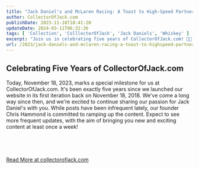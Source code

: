 ```yaml
---
title: "Jack Daniel's and McLaren Racing: A Toast to High-Speed Partnership"
author: CollectorOfJack.com
publishDate: 2023-11-18T18:41:20
updateDate: 2024-03-11T06:32:36
tags: [ 'Collection', 'ColllectorOfJack', 'Jack Daniels', 'Whiskey' ]
excerpt: "Join us in celebrating five years of CollectorOfJack.com! 🎉🥃 Discover our journey since 2018 and get ready for more exciting Jack Daniel's content weekly. Read more at collectorofjack.com."
url: /2023/jack-daniels-and-mclaren-racing-a-toast-to-highspeed-partnership  # Use the generated URL with year
---
```

<h2 id="celebrating-five-years-of-collectorofjackcom">Celebrating Five Years of CollectorOfJack.com</h2>  <p>Today, November 18, 2023, marks a special milestone for us at CollectorOfJack.com. It's been exactly five years since we launched our website in its first iteration back on November 18, 2018. We've come a long way since then, and we're excited to continue sharing our passion for Jack Daniel's with you. While posts have been infrequent lately, our founder Chris Hammond is committed to ramping up the content. Expect to see more frequent updates, with the aim of bringing you new and exciting content at least once a week!</p>  <h2 id="a-blend-of-heritage-and-high-performance">&nbsp;</h2>  <a href="https://collectorofjack.com/JackDanielsMcLaren">Read More at collectorofjack.com</a>


